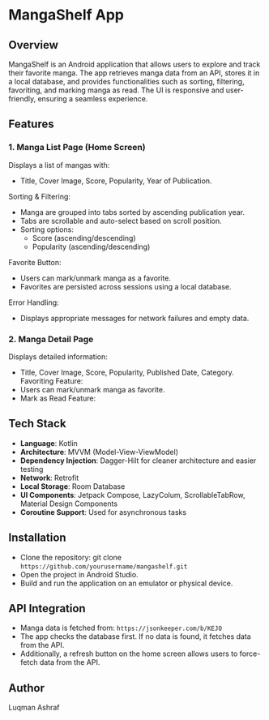 # MangaShelf App
## Overview
<p>MangaShelf is an Android application that allows users to explore and track their favorite manga. The app retrieves manga data from an API, stores it in a local database, and provides functionalities such as sorting, filtering, favoriting, and marking manga as read. The UI is responsive and user-friendly, ensuring a seamless experience.</p>

## Features
### 1. Manga List Page (Home Screen)

Displays a list of mangas with:
- Title, Cover Image, Score, Popularity, Year of Publication.

Sorting & Filtering:
- Manga are grouped into tabs sorted by ascending publication year.
- Tabs are scrollable and auto-select based on scroll position.
- Sorting options:
  - Score (ascending/descending)
  - Popularity (ascending/descending)

Favorite Button:
- Users can mark/unmark manga as a favorite.
- Favorites are persisted across sessions using a local database.

Error Handling:
- Displays appropriate messages for network failures and empty data.

### 2. Manga Detail Page
Displays detailed information:
- Title, Cover Image, Score, Popularity, Published Date, Category.
Favoriting Feature:
- Users can mark/unmark manga as favorite.
- Mark as Read Feature:

## **Tech Stack**
- **Language**: Kotlin
- **Architecture**: MVVM (Model-View-ViewModel)
- **Dependency Injection**: Dagger-Hilt for cleaner architecture and easier testing
- **Network**: Retrofit
- **Local Storage**: Room Database
- **UI Components**: Jetpack Compose, LazyColum, ScrollableTabRow, Material Design Components
- **Coroutine Support**: Used for asynchronous tasks

## Installation
- Clone the repository: git clone ```https://github.com/yourusername/mangashelf.git```
- Open the project in Android Studio.
- Build and run the application on an emulator or physical device.

## API Integration
- Manga data is fetched from: ```https://jsonkeeper.com/b/KEJO```
- The app checks the database first. If no data is found, it fetches data from the API.
- Additionally, a refresh button on the home screen allows users to force-fetch data from the API.

## Author
Luqman Ashraf
